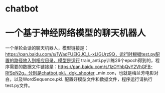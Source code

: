 # chatbot
# 一个基于神经网络模型的聊天机器人

  一个单轮会话的聊天机器人，模型链接是：https://pan.baidu.com/s/1WadFUEIGJC_L-xLIGUrz9Q，运行时根据test.py配置的路径放入到相应目录，模型是运行
train_anti.py训练26个epoch得到的，程序需要的数据文件链接是：https://pan.baidu.com/s/1zOYhbQvY2VhGFB-RfSpN2g，分别是chatbot.pkl，dgk_shooter
_min.con，也就是梅兰芳电影对白，以及WordSequence.pkl.
  配置好模型文件和数据文件，程序运行请执行test.py文件。


